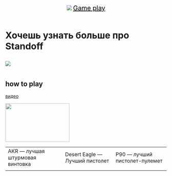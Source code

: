 <html>
     <title>standoff</title>
    <body>
    <header>
    <img src="https://play-lh.googleusercontent.com/Rscw18rlk1kQXqnjSRB5J7WwRCO10gJPl1T0NSEMjoa2_cQF0T8wA0HHFgAnpQZ1Pfs=w412-h220-rw"/>
    <a href="#howToPlay" style="color:black; font-size:20px;"> Game play</a>
    <h2 id="#видео"></h2>
    <a href="#https://www.bluestacks.com/ru/blog/game-guides/standoff-2/standoff-2-tips-ru.html"></a>
    </header>
    <main>
        <h1>Хочешь узнать больше про Standoff</h1>
        <h2 id=""></h2>
        <p></p>
<p>
    <img src="https://w-mod.ru/wp-content/uploads/2021/06/Standoff-2.jpg"/>
    <img src=""/>
    <img src=""/>
</p>
 <h1></h1>
        <h2 id="howToPlay">how to play</h2>
        <a href="#HowToPlay">видео</a>
<p>
    <img src="https://i.trbna.com/preset/wysiwyg/d/86/232acc38011eb8e92cd3603cd6326.jpeg" width="200px"height="120px/>
    <img src="https://i.trbna.com/preset/wysiwyg/6/94/5120ec38011eb8e92cd3603cd6326.jpeg"width="200px"height="120px/>
    <img src=""/>
</p>
<table>
    <tr>
        <td> AKR — лучшая штурмовая винтовка</td>
        <td> Desert Eagle — Лучший пистолет</td>
        <td>P90 — лучший пистолет-пулемет</td>
    </tr>
    <tr>
        <td></td>
        <td></td>
        <td></td>
    </tr>
</table>
    </main>
    <footer>

   
</body>
</html>
